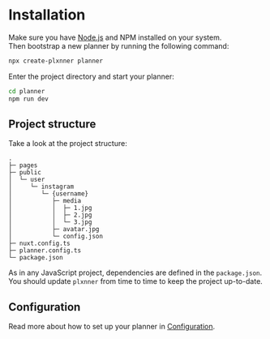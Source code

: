 # Installation

Make sure you have [Node.js](https://nodejs.org/en/download) and NPM installed on your system.  
Then bootstrap a new planner by running the following command:

```bash
npx create-plxnner planner
```

Enter the project directory and start your planner:

```bash
cd planner
npm run dev
```

## Project structure

Take a look at the project structure:

```
.
├─ pages
├─ public
│  └─ user
│     └─ instagram
│        └─ {username}
│           ├─ media
│           │  ├─ 1.jpg
│           │  ├─ 2.jpg
│           │  └─ 3.jpg
│           ├─ avatar.jpg
│           └─ config.json
├─ nuxt.config.ts
├─ planner.config.ts
└─ package.json
```

As in any JavaScript project, dependencies are defined in the `package.json`.  
You should update `plxnner` from time to time to keep the project up-to-date.

## Configuration

Read more about how to set up your planner in [Configuration](getting-started#configuration).
